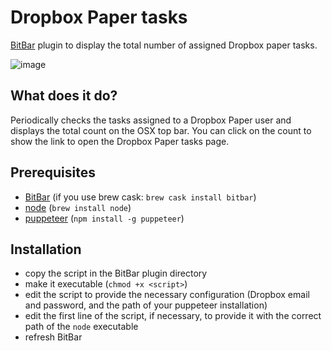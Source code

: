 # Dropbox Paper tasks

[BitBar](https://github.com/matryer/bitbar) plugin to display the total number of assigned Dropbox paper tasks.

![image](https://user-images.githubusercontent.com/6418684/35766200-8b3bcf94-08d3-11e8-9a5c-0dc9be4c5c33.png)

## What does it do?
Periodically checks the tasks assigned to a Dropbox Paper user and displays the total count on the OSX top bar.
You can click on the count to show the link to open the Dropbox Paper tasks page.

## Prerequisites
- [BitBar](https://github.com/matryer/bitbar) (if you use brew cask: `brew cask install bitbar`)
- [node](https://nodejs.org/) (`brew install node`)
- [puppeteer](https://github.com/GoogleChrome/puppeteer) (`npm install -g puppeteer`)

## Installation
- copy the script in the BitBar plugin directory
- make it executable (`chmod +x <script>`)
- edit the script to provide the necessary configuration (Dropbox email and password, and the path of your puppeteer installation)
- edit the first line of the script, if necessary, to provide it with the correct path of the `node` executable
- refresh BitBar
